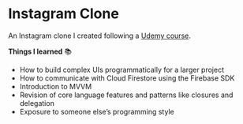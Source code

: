 # Instagram Clone
An Instagram clone I created following a [Udemy course](https://www.udemy.com/course/instagram-firestore-app-clone-swift-5-ios-14-mvvm).  

**Things I learned** 📚

- How to build complex UIs programmatically for a larger project
- How to communicate with Cloud Firestore using the Firebase SDK
- Introduction to MVVM
- Revision of core language features and patterns like closures and delegation
- Exposure to someone else’s programming style

